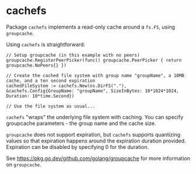 # cachefs

Package `cachefs` implements a read-only cache around a `fs.FS`, using `groupcache`.

Using `cachefs` is straightforward:

	// Setup groupcache (in this example with no peers)
	groupcache.RegisterPeerPicker(func() groupcache.PeerPicker { return groupcache.NoPeers{} })

	// Create the cached file system with group name "groupName", a 10MB cache, and a ten second expiration
	cachedFileSystem := cachefs.New(os.DirFS("."), &cachefs.Config{GroupName: "groupName", SizeInBytes: 10*1024*1024, Duration: 10*time.Second})

	// Use the file system as usual...

`cachefs` "wraps" the underlying file system with caching. You can specify groupcache parameters - the group name
and the cache size.

`groupcache` does not support expiration, but `cachefs` supports quantizing values so that expiration happens
around the expiration duration provided. Expiration can be disabled by specifying 0 for the duration.

See https://pkg.go.dev/github.com/golang/groupcache for more information on `groupcache`.
